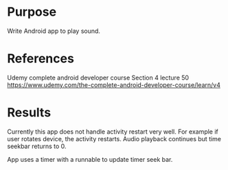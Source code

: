 # Purpose
Write Android app to play sound.

# References
Udemy complete android developer course
Section 4 lecture 50
https://www.udemy.com/the-complete-android-developer-course/learn/v4

# Results
Currently this app does not handle activity restart very well.
For example if user rotates device, the activity restarts.
Audio playback continues but time seekbar returns to 0.

App uses a timer with a runnable to update timer seek bar.

